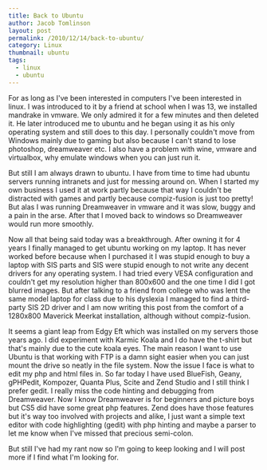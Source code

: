 ```yaml
---
title: Back to Ubuntu
author: Jacob Tomlinson
layout: post
permalink: /2010/12/14/back-to-ubuntu/
category: Linux
thumbnail: ubuntu
tags:
  - linux
  - ubuntu
---
```


For as long as I've been interested in computers I've been interested
in linux. I was introduced to it by a friend at school when I was 13, we installed
mandrake in vmware. We only admired it for a few minutes and then deleted it. He
later introduced me to ubuntu and he began using it as his only operating system
and still does to this day. I personally couldn't move from Windows mainly
due to gaming but also because I can't stand to lose photoshop, dreamweaver
etc. I also have a problem with wine, vmware and virtualbox, why emulate windows
when you can just run it.

But still I am always drawn to ubuntu. I have from time to time had ubuntu servers
running intranets and just for messing around on. When I started my own business
I used it at work partly because that way I couldn't be distracted with
games and partly because compiz-fusion is just too pretty! But alas I was running
Dreamweaver in vmware and it was slow, buggy and a pain in the arse. After that I
moved back to windows so Dreamweaver would run more smoothly.

Now all that being said today was a breakthrough. After owning it for 4 years I
finally managed to get ubuntu working on my laptop. It has never worked before
because when I purchased it I was stupid enough to buy a laptop with SIS parts and
SIS were stupid enough to not write any decent drivers for any operating system. I
had tried every VESA configuration and couldn't get my resolution higher than
800x600 and the one time I did I got blurred images. But after talking to a
friend from college who was lent the same model laptop for class due to his dyslexia
I managed to find a third-party SIS 2D driver and I am now writing this post from the
comfort of a 1280x800 Maverick Meerkat installation, although without compiz-fusion.

It seems a giant leap from Edgy Eft which was installed on my servers those years ago.
I did experiment with Karmic Koala and I do have the t-shirt but that's mainly
due to the cute koala eyes. The main reason I want to use Ubuntu is that working with
FTP is a damn sight easier when you can just mount the drive so neatly in the file system.
Now the issue I face is what to edit my php and html files in. So far today I have used
BlueFish, Geany, gPHPedit, Kompozer, Quanta Plus, Scite and Zend Studio and I still
think I prefer gedit. I really miss the code hinting and debugging from Dreamweaver.
Now I know Dreamweaver is for beginners and picture boys but CS5 did have some great
php features. Zend does have those features but it's way too involved with projects
and alike, I just want a simple text editor with code highlighting (gedit) with php
hinting and maybe a parser to let me know when I've missed that precious semi-colon.

But still I've had my rant now so I'm going to keep looking and I will
post more if I find what I'm looking for.

